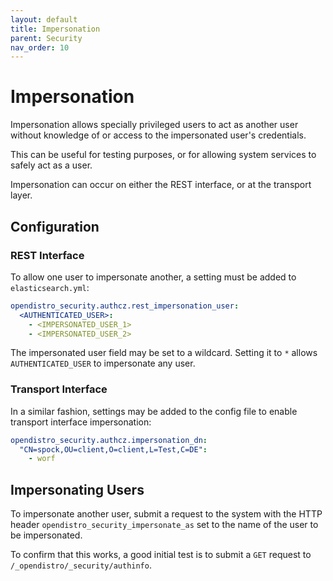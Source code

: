 ```yaml
---
layout: default
title: Impersonation
parent: Security
nav_order: 10
---
```


# Impersonation

Impersonation allows specially privileged users to act as another user without knowledge of or access to the impersonated user's credentials.

This can be useful for testing purposes, or for allowing system services to safely act as a user.

Impersonation can occur on either the REST interface, or at the transport layer. 

## Configuration

### REST Interface
To allow one user to impersonate another, a setting must be added to `elasticsearch.yml`:

```yaml
opendistro_security.authcz.rest_impersonation_user:
  <AUTHENTICATED_USER>:
    - <IMPERSONATED_USER_1>
    - <IMPERSONATED_USER_2>
```

The impersonated user field may be set to a wildcard.  Setting it to `*` allows `AUTHENTICATED_USER` to impersonate any user.

### Transport Interface

In a similar fashion, settings may be added to the config file to enable transport interface impersonation:

```yaml
opendistro_security.authcz.impersonation_dn:
  "CN=spock,OU=client,O=client,L=Test,C=DE":
    - worf
```

## Impersonating Users

To impersonate another user, submit a request to the system with the HTTP header `opendistro_security_impersonate_as` set to the name of the user to be impersonated.

To confirm that this works, a good initial test is to submit a `GET` request to `/_opendistro/_security/authinfo`.

